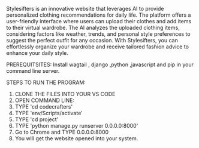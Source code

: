 Stylesifters is an innovative website that leverages AI to provide personalized clothing recommendations for daily life. The platform offers a user-friendly interface where users can upload their clothes and add items to their virtual wardrobe. The AI analyzes the uploaded clothing items, considering factors like weather, trends, and personal style preferences to suggest the perfect outfit for any occasion. With Stylesifters, you can effortlessly organize your wardrobe and receive tailored fashion advice to enhance your daily style.

PREREQUITSITES:
Install wagtail , django ,python ,javascript and pip in your command line server.

STEPS TO RUN THE PROGRAM:
1. CLONE THE FILES INTO YOUR VS CODE
2. OPEN COMMAND LINE:
3. TYPE 'cd codecrafters'
4. TYPE 'env/Scripts/activate'
5. TYPE 'cd project'
6. TYPE 'python manage.py runserver 0.0.0.0:8000'
7. Go to Chrome and TYPE 0.0.0.0:8000
8. You will get the website opened into your system.
